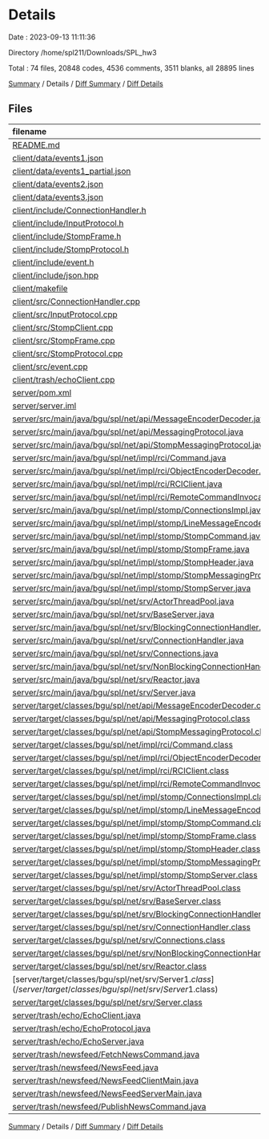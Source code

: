 # Details

Date : 2023-09-13 11:11:36

Directory /home/spl211/Downloads/SPL_hw3

Total : 74 files,  20848 codes, 4536 comments, 3511 blanks, all 28895 lines

[Summary](results.md) / Details / [Diff Summary](diff.md) / [Diff Details](diff-details.md)

## Files
| filename | language | code | comment | blank | total |
| :--- | :--- | ---: | ---: | ---: | ---: |
| [README.md](/README.md) | Markdown | 2 | 0 | 1 | 3 |
| [client/data/events1.json](/client/data/events1.json) | JSON | 96 | 0 | 2 | 98 |
| [client/data/events1_partial.json](/client/data/events1_partial.json) | JSON | 29 | 0 | 0 | 29 |
| [client/data/events2.json](/client/data/events2.json) | JSON | 96 | 0 | 2 | 98 |
| [client/data/events3.json](/client/data/events3.json) | JSON | 0 | 0 | 1 | 1 |
| [client/include/ConnectionHandler.h](/client/include/ConnectionHandler.h) | C++ | 27 | 14 | 19 | 60 |
| [client/include/InputProtocol.h](/client/include/InputProtocol.h) | C++ | 21 | 0 | 8 | 29 |
| [client/include/StompFrame.h](/client/include/StompFrame.h) | C++ | 28 | 1 | 5 | 34 |
| [client/include/StompProtocol.h](/client/include/StompProtocol.h) | C++ | 44 | 1 | 4 | 49 |
| [client/include/event.h](/client/include/event.h) | C++ | 40 | 10 | 8 | 58 |
| [client/include/json.hpp](/client/include/json.hpp) | C++ | 17,345 | 4,321 | 2,975 | 24,641 |
| [client/makefile](/client/makefile) | Makefile | 20 | 0 | 11 | 31 |
| [client/src/ConnectionHandler.cpp](/client/src/ConnectionHandler.cpp) | C++ | 110 | 5 | 18 | 133 |
| [client/src/InputProtocol.cpp](/client/src/InputProtocol.cpp) | C++ | 286 | 1 | 18 | 305 |
| [client/src/StompClient.cpp](/client/src/StompClient.cpp) | C++ | 50 | 15 | 9 | 74 |
| [client/src/StompFrame.cpp](/client/src/StompFrame.cpp) | C++ | 179 | 0 | 17 | 196 |
| [client/src/StompProtocol.cpp](/client/src/StompProtocol.cpp) | C++ | 169 | 11 | 24 | 204 |
| [client/src/event.cpp](/client/src/event.cpp) | C++ | 271 | 3 | 34 | 308 |
| [client/trash/echoClient.cpp](/client/trash/echoClient.cpp) | C++ | 40 | 13 | 7 | 60 |
| [server/pom.xml](/server/pom.xml) | XML | 15 | 0 | 0 | 15 |
| [server/server.iml](/server/server.iml) | XML | 15 | 0 | 0 | 15 |
| [server/src/main/java/bgu/spl/net/api/MessageEncoderDecoder.java](/server/src/main/java/bgu/spl/net/api/MessageEncoderDecoder.java) | Java | 5 | 13 | 5 | 23 |
| [server/src/main/java/bgu/spl/net/api/MessagingProtocol.java](/server/src/main/java/bgu/spl/net/api/MessagingProtocol.java) | Java | 5 | 8 | 4 | 17 |
| [server/src/main/java/bgu/spl/net/api/StompMessagingProtocol.java](/server/src/main/java/bgu/spl/net/api/StompMessagingProtocol.java) | Java | 9 | 6 | 5 | 20 |
| [server/src/main/java/bgu/spl/net/impl/rci/Command.java](/server/src/main/java/bgu/spl/net/impl/rci/Command.java) | Java | 5 | 0 | 4 | 9 |
| [server/src/main/java/bgu/spl/net/impl/rci/ObjectEncoderDecoder.java](/server/src/main/java/bgu/spl/net/impl/rci/ObjectEncoderDecoder.java) | Java | 63 | 2 | 15 | 80 |
| [server/src/main/java/bgu/spl/net/impl/rci/RCIClient.java](/server/src/main/java/bgu/spl/net/impl/rci/RCIClient.java) | Java | 39 | 0 | 10 | 49 |
| [server/src/main/java/bgu/spl/net/impl/rci/RemoteCommandInvocationProtocol.java](/server/src/main/java/bgu/spl/net/impl/rci/RemoteCommandInvocationProtocol.java) | Java | 17 | 0 | 8 | 25 |
| [server/src/main/java/bgu/spl/net/impl/stomp/ConnectionsImpl.java](/server/src/main/java/bgu/spl/net/impl/stomp/ConnectionsImpl.java) | Java | 201 | 1 | 18 | 220 |
| [server/src/main/java/bgu/spl/net/impl/stomp/LineMessageEncoderDecoder.java](/server/src/main/java/bgu/spl/net/impl/stomp/LineMessageEncoderDecoder.java) | Java | 31 | 4 | 10 | 45 |
| [server/src/main/java/bgu/spl/net/impl/stomp/StompCommand.java](/server/src/main/java/bgu/spl/net/impl/stomp/StompCommand.java) | Java | 27 | 0 | 8 | 35 |
| [server/src/main/java/bgu/spl/net/impl/stomp/StompFrame.java](/server/src/main/java/bgu/spl/net/impl/stomp/StompFrame.java) | Java | 119 | 29 | 25 | 173 |
| [server/src/main/java/bgu/spl/net/impl/stomp/StompHeader.java](/server/src/main/java/bgu/spl/net/impl/stomp/StompHeader.java) | Java | 38 | 2 | 10 | 50 |
| [server/src/main/java/bgu/spl/net/impl/stomp/StompMessagingProtocolImpl.java](/server/src/main/java/bgu/spl/net/impl/stomp/StompMessagingProtocolImpl.java) | Java | 117 | 1 | 24 | 142 |
| [server/src/main/java/bgu/spl/net/impl/stomp/StompServer.java](/server/src/main/java/bgu/spl/net/impl/stomp/StompServer.java) | Java | 28 | 0 | 11 | 39 |
| [server/src/main/java/bgu/spl/net/srv/ActorThreadPool.java](/server/src/main/java/bgu/spl/net/srv/ActorThreadPool.java) | Java | 66 | 0 | 13 | 79 |
| [server/src/main/java/bgu/spl/net/srv/BaseServer.java](/server/src/main/java/bgu/spl/net/srv/BaseServer.java) | Java | 54 | 0 | 19 | 73 |
| [server/src/main/java/bgu/spl/net/srv/BlockingConnectionHandler.java](/server/src/main/java/bgu/spl/net/srv/BlockingConnectionHandler.java) | Java | 50 | 0 | 13 | 63 |
| [server/src/main/java/bgu/spl/net/srv/ConnectionHandler.java](/server/src/main/java/bgu/spl/net/srv/ConnectionHandler.java) | Java | 6 | 13 | 6 | 25 |
| [server/src/main/java/bgu/spl/net/srv/Connections.java](/server/src/main/java/bgu/spl/net/srv/Connections.java) | Java | 17 | 0 | 16 | 33 |
| [server/src/main/java/bgu/spl/net/srv/NonBlockingConnectionHandler.java](/server/src/main/java/bgu/spl/net/srv/NonBlockingConnectionHandler.java) | Java | 109 | 4 | 19 | 132 |
| [server/src/main/java/bgu/spl/net/srv/Reactor.java](/server/src/main/java/bgu/spl/net/srv/Reactor.java) | Java | 118 | 2 | 31 | 151 |
| [server/src/main/java/bgu/spl/net/srv/Server.java](/server/src/main/java/bgu/spl/net/srv/Server.java) | Java | 30 | 37 | 10 | 77 |
| [server/target/classes/bgu/spl/net/api/MessageEncoderDecoder.class](/server/target/classes/bgu/spl/net/api/MessageEncoderDecoder.class) | Java | 4 | 0 | 0 | 4 |
| [server/target/classes/bgu/spl/net/api/MessagingProtocol.class](/server/target/classes/bgu/spl/net/api/MessagingProtocol.class) | Java | 3 | 0 | 1 | 4 |
| [server/target/classes/bgu/spl/net/api/StompMessagingProtocol.class](/server/target/classes/bgu/spl/net/api/StompMessagingProtocol.class) | Java | 4 | 0 | 0 | 4 |
| [server/target/classes/bgu/spl/net/impl/rci/Command.class](/server/target/classes/bgu/spl/net/impl/rci/Command.class) | Java | 3 | 0 | 1 | 4 |
| [server/target/classes/bgu/spl/net/impl/rci/ObjectEncoderDecoder.class](/server/target/classes/bgu/spl/net/impl/rci/ObjectEncoderDecoder.class) | Java | 40 | 0 | 0 | 40 |
| [server/target/classes/bgu/spl/net/impl/rci/RCIClient.class](/server/target/classes/bgu/spl/net/impl/rci/RCIClient.class) | Java | 27 | 0 | 0 | 27 |
| [server/target/classes/bgu/spl/net/impl/rci/RemoteCommandInvocationProtocol.class](/server/target/classes/bgu/spl/net/impl/rci/RemoteCommandInvocationProtocol.class) | Java | 13 | 0 | 0 | 13 |
| [server/target/classes/bgu/spl/net/impl/stomp/ConnectionsImpl.class](/server/target/classes/bgu/spl/net/impl/stomp/ConnectionsImpl.class) | Java | 44 | 0 | 0 | 44 |
| [server/target/classes/bgu/spl/net/impl/stomp/LineMessageEncoderDecoder.class](/server/target/classes/bgu/spl/net/impl/stomp/LineMessageEncoderDecoder.class) | Java | 23 | 3 | 0 | 26 |
| [server/target/classes/bgu/spl/net/impl/stomp/StompCommand.class](/server/target/classes/bgu/spl/net/impl/stomp/StompCommand.class) | Java | 27 | 0 | 0 | 27 |
| [server/target/classes/bgu/spl/net/impl/stomp/StompFrame.class](/server/target/classes/bgu/spl/net/impl/stomp/StompFrame.class) | Java | 50 | 0 | 0 | 50 |
| [server/target/classes/bgu/spl/net/impl/stomp/StompHeader.class](/server/target/classes/bgu/spl/net/impl/stomp/StompHeader.class) | Java | 31 | 0 | 0 | 31 |
| [server/target/classes/bgu/spl/net/impl/stomp/StompMessagingProtocolImpl.class](/server/target/classes/bgu/spl/net/impl/stomp/StompMessagingProtocolImpl.class) | Java | 70 | 0 | 0 | 70 |
| [server/target/classes/bgu/spl/net/impl/stomp/StompServer.class](/server/target/classes/bgu/spl/net/impl/stomp/StompServer.class) | Java | 31 | 0 | 0 | 31 |
| [server/target/classes/bgu/spl/net/srv/ActorThreadPool.class](/server/target/classes/bgu/spl/net/srv/ActorThreadPool.class) | Java | 30 | 0 | 0 | 30 |
| [server/target/classes/bgu/spl/net/srv/BaseServer.class](/server/target/classes/bgu/spl/net/srv/BaseServer.class) | Java | 39 | 0 | 0 | 39 |
| [server/target/classes/bgu/spl/net/srv/BlockingConnectionHandler.class](/server/target/classes/bgu/spl/net/srv/BlockingConnectionHandler.class) | Java | 28 | 0 | 0 | 28 |
| [server/target/classes/bgu/spl/net/srv/ConnectionHandler.class](/server/target/classes/bgu/spl/net/srv/ConnectionHandler.class) | Java | 5 | 0 | 0 | 5 |
| [server/target/classes/bgu/spl/net/srv/Connections.class](/server/target/classes/bgu/spl/net/srv/Connections.class) | Java | 6 | 0 | 0 | 6 |
| [server/target/classes/bgu/spl/net/srv/NonBlockingConnectionHandler.class](/server/target/classes/bgu/spl/net/srv/NonBlockingConnectionHandler.class) | Java | 49 | 0 | 0 | 49 |
| [server/target/classes/bgu/spl/net/srv/Reactor.class](/server/target/classes/bgu/spl/net/srv/Reactor.class) | Java | 89 | 0 | 0 | 89 |
| [server/target/classes/bgu/spl/net/srv/Server$1.class](/server/target/classes/bgu/spl/net/srv/Server$1.class) | Java | 20 | 0 | 0 | 20 |
| [server/target/classes/bgu/spl/net/srv/Server.class](/server/target/classes/bgu/spl/net/srv/Server.class) | Java | 10 | 0 | 0 | 10 |
| [server/trash/echo/EchoClient.java](/server/trash/echo/EchoClient.java) | Java | 29 | 1 | 9 | 39 |
| [server/trash/echo/EchoProtocol.java](/server/trash/echo/EchoProtocol.java) | Java | 20 | 0 | 7 | 27 |
| [server/trash/echo/EchoServer.java](/server/trash/echo/EchoServer.java) | Java | 11 | 7 | 6 | 24 |
| [server/trash/newsfeed/FetchNewsCommand.java](/server/trash/newsfeed/FetchNewsCommand.java) | Java | 13 | 0 | 7 | 20 |
| [server/trash/newsfeed/NewsFeed.java](/server/trash/newsfeed/NewsFeed.java) | Java | 22 | 0 | 7 | 29 |
| [server/trash/newsfeed/NewsFeedClientMain.java](/server/trash/newsfeed/NewsFeedClientMain.java) | Java | 40 | 1 | 14 | 55 |
| [server/trash/newsfeed/NewsFeedServerMain.java](/server/trash/newsfeed/NewsFeedServerMain.java) | Java | 14 | 7 | 6 | 27 |
| [server/trash/newsfeed/PublishNewsCommand.java](/server/trash/newsfeed/PublishNewsCommand.java) | Java | 16 | 0 | 6 | 22 |

[Summary](results.md) / Details / [Diff Summary](diff.md) / [Diff Details](diff-details.md)